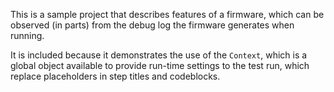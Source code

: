 This is a sample project that describes features of a firmware, which can be
observed (in parts) from the debug log the firmware generates when running.

It is included because it demonstrates the use of the `Context`, which is a
global object available to provide run-time settings to the test run, which
replace placeholders in step titles and codeblocks.
